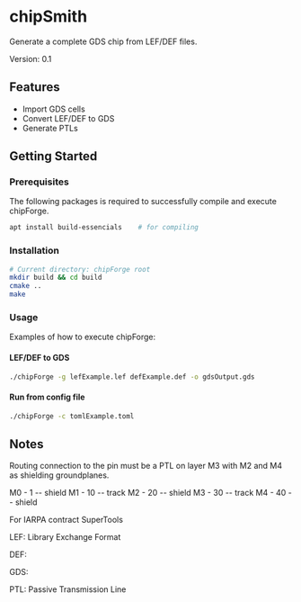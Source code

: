 # chipSmith
Generate a complete GDS chip from LEF/DEF files.

Version: 0.1

## Features
* Import GDS cells
* Convert LEF/DEF to GDS
* Generate PTLs

## Getting Started

### Prerequisites

The following packages is required to successfully compile and execute chipForge.

``` bash
apt install build-essencials    # for compiling
```

### Installation

``` bash
# Current directory: chipForge root
mkdir build && cd build
cmake ..
make
```

### Usage

Examples of how to execute chipForge:

#### LEF/DEF to GDS

``` bash
./chipForge -g lefExample.lef defExample.def -o gdsOutput.gds
```

#### Run from config file

``` bash
./chipForge -c tomlExample.toml
```


## Notes

Routing connection to the pin must be a PTL on layer M3 with M2 and M4 as shielding groundplanes.

M0 - 1  -- shield
M1 - 10 -- track
M2 - 20 -- shield
M3 - 30 -- track
M4 - 40 -- shield

For IARPA contract SuperTools

LEF: Library Exchange Format

DEF:

GDS:

PTL: Passive Transmission Line